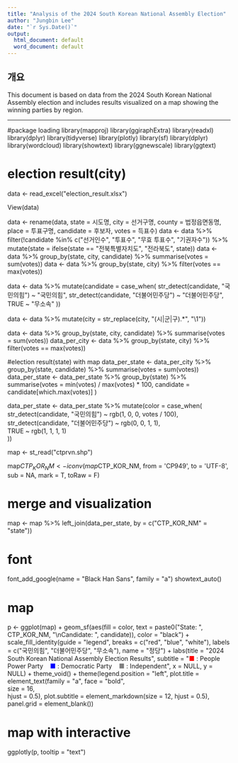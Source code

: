 ```yaml
---
title: "Analysis of the 2024 South Korean National Assembly Election"
author: "Jungbin Lee"
date: "`r Sys.Date()`"
output:
  html_document: default
  word_document: default
---
```


## 개요

This document is based on data from the 2024 South Korean National Assembly election and includes results visualized on a map showing the winning parties by region.

---
#package loading
library(mapproj)
library(ggiraphExtra)
library(readxl)
library(dplyr)
library(tidyverse)
library(plotly)
library(sf)
library(dplyr)
library(wordcloud)
library(showtext)
library(ggnewscale)
library(ggtext)

# election result(city)
data <- read_excel("election_result.xlsx") 

View(data)

data <- rename(data, state = 시도명, city = 선거구명, county = 법정읍면동명, place = 투표구명, candidate = 후보자, votes = 득표수)
data <- data %>% filter(!candidate %in% c("선거인수", "투표수", "무효 투표수", "기권자수")) %>% mutate(state = ifelse(state == "전북특별자치도", "전라북도", state))
data <- data %>% group_by(state, city, candidate) %>% summarise(votes = sum(votes))
data <- data %>% group_by(state, city) %>% filter(votes == max(votes))

data <- data %>%
  mutate(candidate = case_when(
    str_detect(candidate, "국민의힘") ~ "국민의힘",
    str_detect(candidate, "더불어민주당") ~ "더불어민주당",
    TRUE ~ "무소속"
  ))

data <- data %>%
  mutate(city = str_replace(city, "(시|군|구).*", "\\1"))

data <- data %>% group_by(state, city, candidate) %>% summarise(votes = sum(votes))
data_per_city <- data %>% group_by(state, city) %>% filter(votes == max(votes))

#election result(state) with map
data_per_state <- data_per_city %>% group_by(state, candidate) %>% summarise(votes = sum(votes))
data_per_state <- data_per_state %>% group_by(state) %>% summarise(votes = min(votes) / max(votes) * 100, candidate = candidate[which.max(votes)] )

data_per_state <- data_per_state %>% 
  mutate(color = case_when(
    str_detect(candidate, "국민의힘") ~ rgb(1, 0, 0, votes / 100),
    str_detect(candidate, "더불어민주당") ~ rgb(0, 0, 1, 1),        
    TRUE ~ rgb(1, 1, 1, 1)                                          
  ))

map <- st_read("ctprvn.shp")

map$CTP_KOR_NM <- iconv(map$CTP_KOR_NM,
                    from = 'CP949',
                    to = 'UTF-8',
                    sub = NA,
                    mark = T,
                    toRaw = F)

# merge and visualization
map <- map %>%
  left_join(data_per_state, by = c("CTP_KOR_NM" = "state"))

# font
font_add_google(name = "Black Han Sans", family = "a")
showtext_auto()

# map
p <- ggplot(map) +
  geom_sf(aes(fill = color,
              text = paste0("State: ", CTP_KOR_NM, "\nCandidate: ", candidate)), color = "black") +
  scale_fill_identity(guide = "legend",
                      breaks = c("red", "blue", "white"),
                      labels = c("국민의힘", "더불어민주당", "무소속"),
                      name = "정당") + 
  labs(title = "2024 South Korean National Assembly Election Results", subtitle = "<span style='color:red'>■</span> : People Power Party &nbsp;&nbsp;
                <span style='color:blue'>■</span> : Democratic Party &nbsp;&nbsp;
                <span style='color:gray'>■</span> : Independent", x = NULL, y = NULL) +
  theme_void() +
  theme(legend.position = "left",
        plot.title = element_text(family = "a", 
                                  face = "bold",  
                                  size = 16,  
                                  hjust = 0.5),
        plot.subtitle = element_markdown(size = 12, hjust = 0.5),
        panel.grid = element_blank())

# map with interactive
ggplotly(p, tooltip = "text")

